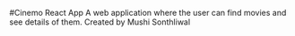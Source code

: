 #Cinemo React App 
A web application where the user can find movies and see details of them. Created by Mushi Sonthliwal